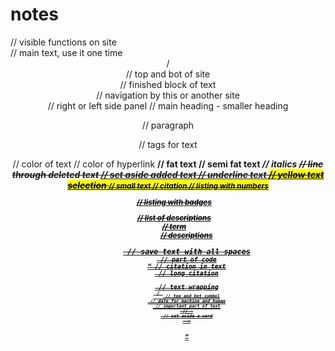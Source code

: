 # notes
<!--
// structure html-document

<!DOCTYPE HTML>

<head> // service functions
  
  <link href="address" rel="stylesheet"> //turn on styles to site
  <title> site_name </title> // just site name in browser
  <meta charset="utf-8"> <!--most popular encoding --> <meta name="keywords" content="important, words"> <meta name="discription" content="short discription">
 
</head>
 
<body> // visible functions on site
  
  <main> // main text, use it one time
  <header> / <footer> // top and bot of site
  <article> // finished block of text
  <nav> // navigation by this or another site
  <aside> // right or left side panel 
  <h1-h6> // main heading - smaller heading
  <p> // paragraph
    
</body>  

// tags for text

<body text= > // color of text
<body link= > // color of hyperlink
<b> // fat text
<strong> // semi fat text
<i> // italics
<del> // line through deleted text
<ins> // set aside added text  
<u> // underline text
<mark> // yellow text selection
<small> // small text
<cite> // citation
<ol="start","reversed","type" > // listing with numbers
<ul> // listing with badges  
<dl> // list of descriptions
<dt> // term
  <dd> // descriptions
<pre> // save text with all spaces
<code> // part of code
<q> // citation in text
<blockqoute> // long citation
<br> // text wrapping
<sup> / <sub> // top and bot symbol
<time datetime> // date for machine and human
<em> // important part of text
<div> // -
<span> // set aside a word
-->
